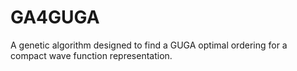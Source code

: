 # GA4GUGA
A genetic algorithm designed to find a GUGA optimal ordering for a compact wave function representation.
